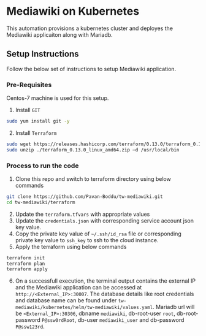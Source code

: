 # Mediawiki on Kubernetes
This automation provisions a kubernetes cluster and deployes the Mediawiki applicaiton along with Mariadb.

## Setup Instructions
Follow the below set of instructions to setup Mediawiki application.

### Pre-Requisites
Centos-7 machine is used for this setup.
1. Install `GIT`
```sh
sudo yum install git -y
```
2. Install `Terraform`
```sh
sudo wget https://releases.hashicorp.com/terraform/0.13.0/terraform_0.13.0_linux_amd64.zip
sudo unzip ./terraform_0.13.0_linux_amd64.zip –d /usr/local/bin
```

### Process to run the code
1. Clone this repo and switch to terraform directory using below commands
```sh
git clone https://github.com/Pavan-Boddu/tw-mediawiki.git
cd tw-mediawiki/terraform
```
2. Update the `terraform.tfvars` with appropriate values
3. Update the `credentials.json` with corresponding service account json key value.
4. Copy the private key value of `~/.ssh/id_rsa` file or corresponding private key value to `ssh_key` to ssh to the cloud instance.
5. Apply the terraform using below commands
```sh
terraform init
terraform plan
terraform apply
```
6. On a successfull execution, the terminal output contains the external IP and the Mediawiki application can be accessed at `http://<External_IP>:30007`. The database details like root credentials and database name can be found under `tw-mediawiki/kubernetes/helm/tw-mediawiki/values.yaml`. Mariadb url will be `<External_IP>:30306`, dbname `mediawiki`, db-root-user `root`, db-root-password `P@ssw0rdRoot`, db-user `mediawiki_user` and db-password `P@ssw123rd`.
